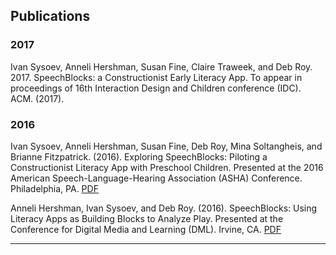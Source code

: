## Publications

### 2017
Ivan Sysoev, Anneli Hershman, Susan Fine, Claire Traweek, and Deb Roy. 2017. SpeechBlocks: a Constructionist Early Literacy App. To appear in proceedings of 16th Interaction Design and Children conference (IDC). ACM. (2017). 

### 2016
Ivan Sysoev, Anneli Hershman, Susan Fine, Deb Roy, Mina Soltangheis, and Brianne Fitzpatrick. (2016). Exploring SpeechBlocks: Piloting a Constructionist Literacy App with Preschool Children. Presented at the 2016 American Speech-Language-Hearing Association (ASHA) Conference. Philadelphia, PA. [PDF](/papers/AshaPaperFinal.pdf)

Anneli Hershman, Ivan Sysoev, and Deb Roy. (2016). SpeechBlocks: Using Literacy Apps as Building Blocks to Analyze Play. Presented at the Conference for Digital Media and Learning (DML). Irvine, CA. [PDF](/papers/DMLAbstract.pdf)

<hr>
